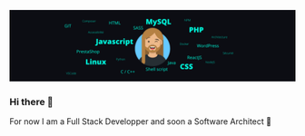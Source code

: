 ![Banner representing my technicals skills](https://raw.githubusercontent.com/LeFodeurCou/LeFodeurCou/main/linkedinBanner.png)

### Hi there 🦄
For now I am a Full Stack Developper and soon a Software Architect 🤞

<!--
**LeFodeurCou/LeFodeurCou** is a ✨ _special_ ✨ repository because its `README.md` (this file) appears on your GitHub profile.

Here are some ideas to get you started:

- 🔭 I’m currently working on ...
- 🌱 I’m currently learning ...
- 👯 I’m looking to collaborate on ...
- 🤔 I’m looking for help with ...
- 💬 Ask me about ...
- 📫 How to reach me: ...
- 😄 Pronouns: ...
- ⚡ Fun fact: ...
-->
